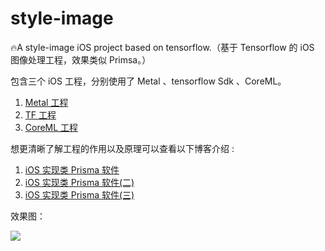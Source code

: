 # style-image

🔥A style-image iOS project based on tensorflow.（基于 Tensorflow 的 iOS 图像处理工程，效果类似 Primsa。）

包含三个 iOS 工程，分别使用了 Metal 、tensorflow Sdk 、CoreML。

1. [Metal 工程](https://github.com/JiaoLiu/style-image/tree/master/Metal-Prisma)
2. [TF 工程](https://github.com/JiaoLiu/style-image/tree/master/Prisma)
3. [CoreML 工程](https://github.com/JiaoLiu/style-image/tree/master/CoreML-Prisma)

想更清晰了解工程的作用以及原理可以查看以下博客介绍 :

1. [iOS 实现类 Prisma 软件](https://www.jianshu.com/p/d4d0cf91605c)
2. [iOS 实现类 Prisma 软件(二)](https://www.jianshu.com/p/0179e91d6c78)
3. [iOS 实现类 Prisma 软件(三)](https://www.jianshu.com/p/f81858fa0589)

效果图：

![](https://upload-images.jianshu.io/upload_images/2641798-698a685a8ea953da.PNG?imageMogr2/auto-orient/strip%7CimageView2/2/w/750/format/webp)
